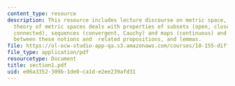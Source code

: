 ```yaml
---
content_type: resource
description: This resource includes lecture discourse on metric space, what the basic
  theory of metric spaces deals with properties of subsets (open, closed, compact,
  connected), sequences (convergent, Cauchy) and maps (continuous) and the relationship
  between these notions and  related propositions, and lemmas.
file: https://ol-ocw-studio-app-qa.s3.amazonaws.com/courses/18-155-differential-analysis-fall-2004/e06a3352309b1de0ca1de2ee239afd31_section1.pdf
file_type: application/pdf
resourcetype: Document
title: section1.pdf
uid: e06a3352-309b-1de0-ca1d-e2ee239afd31
---
```

